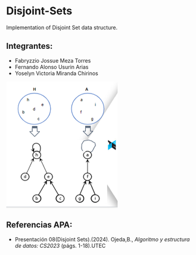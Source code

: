 # Disjoint-Sets
Implementation of Disjoint Set data structure.
## Integrantes:
- Fabryzzio Jossue Meza Torres
- Fernando Alonso Usurin Arias
- Yoselyn Victoria Miranda Chirinos

![](conjuntos.png)
## Referencias APA:
* Presentación 08(Disjoint Sets).(2024). Ojeda,B., *Algoritmo y estructura de datos: CS2023* (págs. 1-18).UTEC
